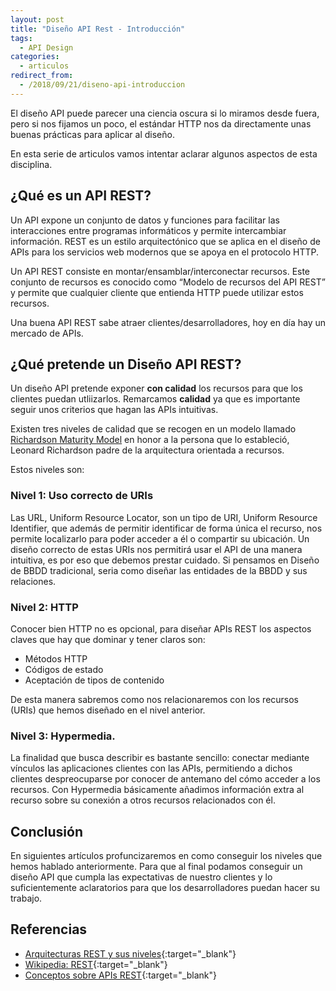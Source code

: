 ```yaml
---
layout: post
title: "Diseño API Rest - Introducción"
tags:
  - API Design
categories:
  - articulos
redirect_from:
  - /2018/09/21/diseno-api-introduccion
---
```


El diseño API puede parecer una ciencia oscura si lo miramos desde fuera, pero si nos fijamos un poco, el estándar HTTP nos da directamente unas buenas prácticas para aplicar al diseño.

En esta serie de articulos vamos intentar aclarar algunos aspectos de esta disciplina.

<!--more-->

## ¿Qué es un API REST?

Un API expone un conjunto de datos y funciones para facilitar las interacciones entre programas informáticos y permite intercambiar información. REST es un estilo arquitectónico que se aplica en el diseño de APIs para los servicios web modernos que se apoya en el protocolo HTTP.

Un API REST consiste en montar/ensamblar/interconectar recursos. Este conjunto de recursos es conocido como “Modelo de recursos del API REST” y permite que cualquier cliente que entienda HTTP puede utilizar estos recursos.

Una buena API REST sabe atraer clientes/desarrolladores, hoy en día hay un mercado de APIs.

## ¿Qué pretende un Diseño API REST?

Un diseño API pretende exponer **con calidad** los recursos para que los clientes puedan utliizarlos. Remarcamos **calidad** ya que es importante seguir unos criterios que hagan las APIs intuitivas.

Existen tres niveles de calidad que se recogen en un modelo llamado [Richardson Maturity Model](https://martinfowler.com/articles/richardsonMaturityModel.html) en honor a la persona que lo estableció, Leonard Richardson padre de la arquitectura orientada a recursos.

Estos niveles son:

### Nivel 1: Uso correcto de URIs

Las URL, Uniform Resource Locator, son un tipo de URI, Uniform Resource Identifier, que además de permitir identificar de forma única el recurso, nos permite localizarlo para poder acceder a él o compartir su ubicación. Un diseño correcto de estas URIs nos permitirá usar el API de una manera intuitiva, es por eso que debemos prestar cuidado.
Si pensamos en Diseño de BBDD tradicional, seria como diseñar las entidades de la BBDD y sus relaciones.

### Nivel 2: HTTP

Conocer bien HTTP no es opcional, para diseñar APIs REST los aspectos claves que hay que dominar y tener claros son:

- Métodos HTTP
- Códigos de estado
- Aceptación de tipos de contenido

De esta manera sabremos como nos relacionaremos con los recursos (URIs) que hemos diseñado en el nivel anterior.

### Nivel 3: Hypermedia.

La finalidad que busca describir es bastante sencillo: conectar mediante vínculos las aplicaciones clientes con las APIs, permitiendo a dichos clientes despreocuparse por conocer de antemano del cómo acceder a los recursos.
Con Hypermedia básicamente añadimos información extra al recurso sobre su conexión a otros recursos relacionados con él.

## Conclusión

En siguientes artículos profuncizaremos en como conseguir los niveles que hemos hablado anteriormente. Para que al final podamos conseguir un diseño API que cumpla las expectativas de nuestro clientes y lo suficientemente aclaratorios para que los desarrolladores puedan hacer su trabajo.

## Referencias

- [Arquitecturas REST y sus niveles](https://www.arquitecturajava.com/arquitecturas-rest-y-sus-niveles){:target="\_blank"}
- [Wikipedia: REST](https://es.wikipedia.org/REST){:target="\_blank"}
- [Conceptos sobre APIs REST](http://asiermarques.com/2013/conceptos-sobre-apis-rest/){:target="\_blank"}
